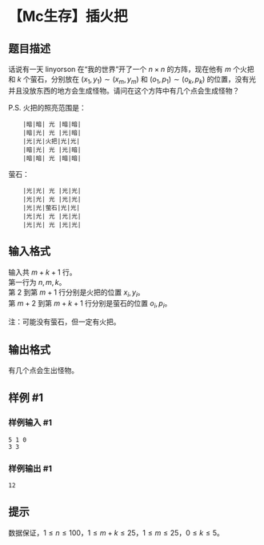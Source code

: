# 【Mc生存】插火把



## 题目描述

话说有一天 linyorson 在“我的世界”开了一个 $n \times n$ 的方阵，现在他有 $m$ 个火把和 $k$ 个萤石，分别放在 $(x_1, y_1) \sim (x_m, y_m)$ 和 $(o_1, p_1) \sim (o_k, p_k)$ 的位置，没有光并且没放东西的地方会生成怪物。请问在这个方阵中有几个点会生成怪物？

P.S. 火把的照亮范围是：

```
    |暗|暗| 光 |暗|暗|
    |暗|光| 光 |光|暗|
    |光|光|火把|光|光|
    |暗|光| 光 |光|暗|
    |暗|暗| 光 |暗|暗|
```

萤石：

```
    |光|光| 光 |光|光|
    |光|光| 光 |光|光|
    |光|光|萤石|光|光|
    |光|光| 光 |光|光|
    |光|光| 光 |光|光|
```

## 输入格式

输入共 $m + k + 1$ 行。  
第一行为 $n, m, k$。  
第 $2$ 到第 $m + 1$ 行分别是火把的位置 $x_i, y_i$。  
第 $m + 2$ 到第 $m + k + 1$ 行分别是萤石的位置 $o_i, p_i$。

注：可能没有萤石，但一定有火把。

## 输出格式

有几个点会生出怪物。

## 样例 #1

### 样例输入 #1

```
5 1 0
3 3
```

### 样例输出 #1

```
12
```

## 提示

数据保证，$1 \le n \le 100$，$1 \leq m+k \leq 25$，$1 \leq m \leq 25$，$0 \leq k \leq 5$。